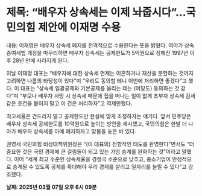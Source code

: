 # **제목: “배우자 상속세는 이제 놔줍시다”…국민의힘 제안에 이재명 수용**

  내용: 이재명은 배우자 상속세 폐지를 전격적으로 수용한다는 뜻을 밝혔다. 여야가 상속증여세법 개정을 마무리하면 배우자 상속세는 공제한도가 5억원으로 정해진 1997년 이후 28년 만에 사라지게 된다.

이날 이재명 대표는 “배우자에 대한 상속세 면제는 이혼하거나 재산을 분할하는 것까지 고려하면 나름의 타당성이 있다”며 “우리도 동의할 테니 이번에 처리하면 좋겠다”고 했다. 이 대표는 “상속세 일괄공제와 기본공제를 올리는 데는 (여당도) 동의하는 것 같다”며 “부모나 배우자 사망 시 상속세 때문에 집을 떠나는 일이 없게 초부자 상속세 감세 같은 조건을 붙이지 말고 이 건은 처리하자”고 역제안했다.

최고세율은 건드리지 말고 공제한도만 현실에 맞게 조정하자는 얘기다. 앞서 민주당은 배우자 상속세 공제한도를 10억원으로 높이는 방안을 제시했고, 국민의힘은 한발 더 나아가 배우자 상속세를 아예 폐지하자고 맞불을 놓은 바 있다.

권영세 국민의힘 비상대책위원장은 “(이 대표의) 전향적인 태도를 환영한다”면서도 “더 중요한 것은 국민 경제에 큰 걸림돌이 되고 있는 가업 승계를 완화하는 것”이라고 말했다. 이어 “세계 최고 수준인 상속세율을 경쟁국 수준으로 낮추고, 중소기업이 안정적으로 승계될 수 있도록 공제를 확대해야 우리 경제를 살리고 일자리를 늘릴 수 있다”고 강조했다.

  **날짜: 2025년 03월 07일 오후 6시 09분**